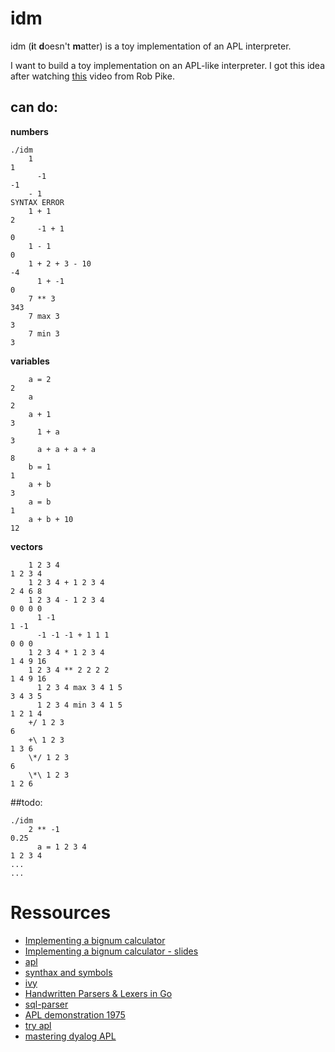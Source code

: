 # idm

idm (**i**t **d**oesn't **m**atter) is a toy implementation of an APL interpreter.

I want to build a toy implementation on an APL-like interpreter. I got this idea after watching [this](https://www.youtube.com/watch?v=PXoG0WX0r_E) video from Rob Pike.

## can do:

**numbers**

    ./idm
        1
    1
	      -1
    -1
        - 1
    SYNTAX ERROR
        1 + 1
    2
	      -1 + 1
    0
        1 - 1
    0
        1 + 2 + 3 - 10
    -4
    	  1 + -1
    0
      	7 ** 3
    343
      	7 max 3
    3
      	7 min 3
    3

**variables**

        a = 2
    2
        a
    2
        a + 1
    3
	      1 + a
    3
	      a + a + a + a
    8
        b = 1
    1
        a + b
    3
        a = b
    1
        a + b + 10
    12

**vectors**

        1 2 3 4
    1 2 3 4
      	1 2 3 4 + 1 2 3 4
    2 4 6 8
      	1 2 3 4 - 1 2 3 4
    0 0 0 0
	      1 -1
    1 -1
	      -1 -1 -1 + 1 1 1
    0 0 0
      	1 2 3 4 * 1 2 3 4
    1 4 9 16
        1 2 3 4 ** 2 2 2 2
    1 4 9 16
	      1 2 3 4 max 3 4 1 5
    3 4 3 5
	      1 2 3 4 min 3 4 1 5
    1 2 1 4
        +/ 1 2 3
    6
        +\ 1 2 3
    1 3 6
        \*/ 1 2 3
    6
        \*\ 1 2 3
    1 2 6
    
##todo:

    ./idm
        2 ** -1
    0.25
	      a = 1 2 3 4
    1 2 3 4
    ...
    ...

Ressources
=====
* [Implementing a bignum calculator](https://www.youtube.com/watch?v=PXoG0WX0r_E)
* [Implementing a bignum calculator - slides](http://go-talks.appspot.com/github.com/robpike/ivy/talks/ivy.slide#1)
* [apl](http://en.wikipedia.org/wiki/APL_%28programming_language%29)
* [synthax and symbols](http://en.wikipedia.org/wiki/APL_syntax_and_symbols)
* [ivy](http://godoc.org/robpike.io/ivy)
* [Handwritten Parsers & Lexers in Go](http://blog.gopheracademy.com/advent-2014/parsers-lexers/)
* [sql-parser](https://github.com/benbjohnson/sql-parser)
* [APL demonstration 1975](https://www.youtube.com/watch?v=_DTpQ4Kk2wA&list=WL&index=13)
* [try apl](http://tryapl.org/)
* [mastering dyalog APL](http://www.dyalog.com/uploads/documents/MasteringDyalogAPL.pdf)

